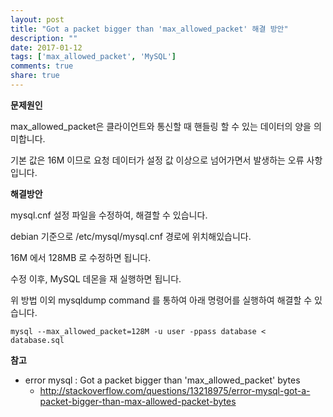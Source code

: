 ```yaml
---
layout: post
title: "Got a packet bigger than 'max_allowed_packet' 해결 방안"
description: ""
date: 2017-01-12
tags: ['max_allowed_packet', 'MySQL']
comments: true
share: true
---
```


**문제원인**

max_allowed_packet은 클라이언트와 통신할 때 핸들링 할 수 있는 데이터의 양을 의미합니다.

기본 값은 16M 이므로 요청 데이터가 설정 값 이상으로 넘어가면서 발생하는 오류 사항입니다.

  

  

**해결방안**

mysql.cnf 설정 파일을 수정하여, 해결할 수 있습니다.

debian 기준으로 /etc/mysql/mysql.cnf 경로에 위치해있습니다.

16M 에서 128MB 로 수정하면 됩니다.

수정 이후, MySQL 데몬을 재 실행하면 됩니다.

  

위 방법 이외 mysqldump command 를 통하여 아래 명령어를 실행하여 해결할 수 있습니다.

    mysql --max_allowed_packet=128M -u user -ppass database < database.sql 

  

  

**참고**

  * error mysql : Got a packet bigger than 'max_allowed_packet' bytes
    * http://stackoverflow.com/questions/13218975/error-mysql-got-a-packet-bigger-than-max-allowed-packet-bytes

  


